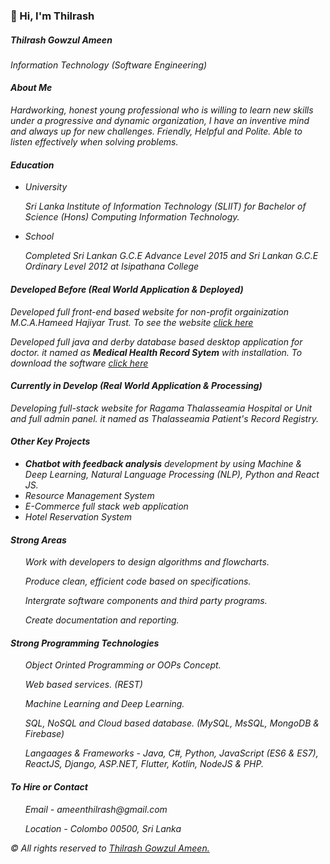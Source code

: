 <!-- ![cover_image](https://user-images.githubusercontent.com/36620465/142175542-a9142e30-edcd-42d9-a223-63f37307d880.jpg) -->

<h3>👋 Hi, I'm Thilrash</h3>

<h5><em>Thilrash Gowzul Ameen</em></h5>
<em>Information Technology (Software Engineering)</em>

<h4><em>About Me</em></h4>

<p><em>Hardworking, honest young professional who is willing to learn new skills under a progressive and dynamic organization, I have an inventive mind and always up for new challenges.
Friendly, Helpful and Polite. Able to listen effectively when solving problems.</em></p>

<h4><em>Education</em></h4>

<ul>

<li><p><em>University</em></p></li>
<p><em>Sri Lanka Institute of Information Technology (SLIIT) for Bachelor of Science (Hons) Computing Information Technology.</em></p>

<li><p><em>School</em><p></li>
<p><em>Completed Sri Lankan G.C.E Advance Level 2015 and Sri Lankan G.C.E Ordinary Level 2012 at Isipathana College</em></p>

</ul>

<h4><em>Developed Before (Real World Application & Deployed)</em></h4>
<p><em>Developed full front-end based website for non-profit orgainization M.C.A.Hameed Hajiyar Trust. To see the website <a href="http://mcahht.com/">click here</a></em></p>
<p><em>Developed full java and derby database based desktop application for doctor. it named as <strong>Medical Health Record Sytem</strong> with installation. To download the software <a href="https://drive.google.com/drive/folders/137ppx6dOTJ8nDwAjsWjk14XdNZiHq6wk?usp=sharing">click here</a></em></p>

<h4><em>Currently in Develop (Real World Application & Processing)</em></h4>
<p><em>Developing full-stack website for Ragama Thalasseamia Hospital or Unit and full admin panel. it named as Thalasseamia Patient's Record Registry.</em></p>

<h4><em>Other Key Projects</em></h4>

<ul>
  <li><em><strong>Chatbot with feedback analysis</strong> development by using Machine & Deep Learning, Natural Language Processing (NLP), Python and React JS.</em></li>
  <li><em>Resource Management System</em></li>
  <li><em>E-Commerce full stack web application</em></li>
  <li><em>Hotel Reservation System</em></li>
</ul>

<h4><em>Strong Areas</em></h4>

<ul>
<p><em>Work with developers to design algorithms and flowcharts.</em></p>
<p><em>Produce clean, efficient code based on specifications.</em></p>
<p><em>Intergrate software components and third party programs.</em></p>
<p><em>Create documentation and reporting.</em></p>
</ul>

<h4><em>Strong Programming Technologies</em></h4>

<ul>
<p><em>Object Orinted Programming or OOPs Concept.</em></p>
<p><em>Web based services. (REST)</em></p>
<p><em>Machine Learning and Deep Learning.</em></p>
<p><em>SQL, NoSQL and Cloud based database. (MySQL, MsSQL, MongoDB & Firebase)</em></p>
<p><em>Langaages & Frameworks - Java, C#, Python, JavaScript (ES6 & ES7), ReactJS, Django, ASP.NET, Flutter, Kotlin, NodeJS & PHP.</em></p>
</ul>

<h4><em>To Hire or Contact</em></h4>
<ul>
<p><em>Email - ameenthilrash@gmail.com</em></p>
<p><em>Location - Colombo 00500, Sri Lanka</em></p>
</ul>

<p><em>&copy All rights reserved to <a href="https://github.com/Thilrash">Thilrash Gowzul Ameen.</a></em></p>





